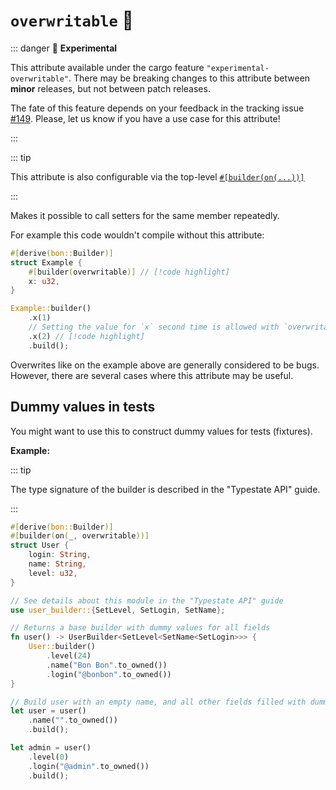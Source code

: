 # `overwritable` 🔬

::: danger 🔬 **Experimental**

This attribute available under the cargo feature `"experimental-overwritable"`. There may be breaking changes to this attribute between **minor** releases, but not between patch releases.

The fate of this feature depends on your feedback in the tracking issue [#149](https://github.com/elastio/bon/issues/149). Please, let us know if you have a use case for this attribute!

:::

::: tip

This attribute is also configurable via the top-level [`#[builder(on(...))]`](../top-level/on)

:::

Makes it possible to call setters for the same member repeatedly.

For example this code wouldn't compile without this attribute:

```rust
#[derive(bon::Builder)]
struct Example {
    #[builder(overwritable)] // [!code highlight]
    x: u32,
}

Example::builder()
    .x(1)
    // Setting the value for `x` second time is allowed with `overwritable` // [!code highlight]
    .x(2) // [!code highlight]
    .build();
```

Overwrites like on the example above are generally considered to be bugs. However, there are several cases where this attribute may be useful.

## Dummy values in tests

You might want to use this to construct dummy values for tests (fixtures).

**Example:**

::: tip

The type signature of the builder is described in the "Typestate API" guide.

:::

```rust
#[derive(bon::Builder)]
#[builder(on(_, overwritable))]
struct User {
    login: String,
    name: String,
    level: u32,
}

// See details about this module in the "Typestate API" guide
use user_builder::{SetLevel, SetLogin, SetName};

// Returns a base builder with dummy values for all fields
fn user() -> UserBuilder<SetLevel<SetName<SetLogin>>> {
    User::builder()
        .level(24)
        .name("Bon Bon".to_owned())
        .login("@bonbon".to_owned())
}

// Build user with an empty name, and all other fields filled with dummy data
let user = user()
    .name("".to_owned())
    .build();

let admin = user()
    .level(0)
    .login("@admin".to_owned())
    .build();
```
